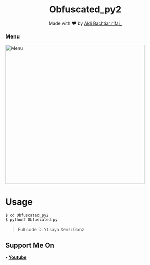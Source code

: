 <h1 align="center">
  Obfuscated_py2
</h1>
</div>
<p align="center">
  Made with ❤️ by <a href="https://github.com/Aldi098">Aldi Bachtiar rifai_</a>
</p>
<p align="center">
 
### Menu
 <img src="https://github.com/Aldi098/Decompile/blob/main/Screenshot_20211217_105123.jpg" width="440" title="Menu" alt="Menu">
</p>

# Usage
```
$ cd Obfuscated_py2
$ python2 Obfuscated.py
```
> Full code Di Yt saya Xenzi Ganz

## Support Me On
<b>• [Youtube](https://youtube.com/channel/UC7ygjAbDjuiN76PqOlJm40A)</b>
</br>

